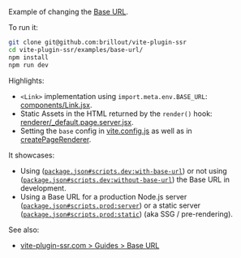 Example of changing the [Base URL](https://vite-plugin-ssr.com/base-url).

To run it:

```bash
git clone git@github.com:brillout/vite-plugin-ssr
cd vite-plugin-ssr/examples/base-url/
npm install
npm run dev
```

Highlights:
 - `<Link>` implementation using `import.meta.env.BASE_URL`: [components/Link.jsx](components/Link.jsx).
 - Static Assets in the HTML returned by the `render()` hook: [renderer/_default.page.server.jsx](renderer/_default.page.server.jsx).
 - Setting the `base` config in [vite.config.js](vite.config.js) as well as in [createPageRenderer](/server/dev-server.js).

It showcases:
 - Using ([`package.json#scripts.dev:with-base-url`](package.json)) or not using ([`package.json#scripts.dev:without-base-url`](package.json)) the Base URL in development.
 - Using a Base URL for a production Node.js server ([`package.json#scripts.prod:server`](package.json)) or a static server ([`package.json#scripts.prod:static`](package.json)) (aka SSG / pre-rendering).

See also:
 - [vite-plugin-ssr.com > Guides > Base URL](https://vite-plugin-ssr.com/base-url)
